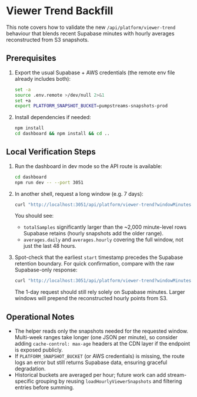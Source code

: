 # Viewer Trend Backfill

This note covers how to validate the new `/api/platform/viewer-trend` behaviour that blends recent Supabase minutes with hourly averages reconstructed from S3 snapshots.

## Prerequisites

1. Export the usual Supabase + AWS credentials (the remote env file already includes both):

   ```bash
   set -a
   source .env.remote >/dev/null 2>&1
   set +a
   export PLATFORM_SNAPSHOT_BUCKET=pumpstreams-snapshots-prod
   ```

2. Install dependencies if needed:

   ```bash
   npm install
   cd dashboard && npm install && cd ..
   ```

## Local Verification Steps

1. Run the dashboard in dev mode so the API route is available:

   ```bash
   cd dashboard
   npm run dev -- --port 3051
   ```

2. In another shell, request a long window (e.g. 7 days):

   ```bash
   curl "http://localhost:3051/api/platform/viewer-trend?windowMinutes=10080" | jq '{start, end, totalSamples, averages: {overall, daily: .averages.daily[-3:], hourly: .averages.hourly[-3:]}}'
   ```

   You should see:

   - `totalSamples` significantly larger than the ~2,000 minute-level rows Supabase retains (hourly snapshots add the older range).
   - `averages.daily` and `averages.hourly` covering the full window, not just the last 48 hours.

3. Spot-check that the earliest `start` timestamp precedes the Supabase retention boundary. For quick confirmation, compare with the raw Supabase-only response:

   ```bash
   curl "http://localhost:3051/api/platform/viewer-trend?windowMinutes=1440" | jq '.start, .end, .totalSamples'
   ```

   The 1-day request should still rely solely on Supabase minutes. Larger windows will prepend the reconstructed hourly points from S3.

## Operational Notes

- The helper reads only the snapshots needed for the requested window. Multi-week ranges take longer (one JSON per minute), so consider adding `cache-control: max-age` headers at the CDN layer if the endpoint is exposed publicly.
- If `PLATFORM_SNAPSHOT_BUCKET` (or AWS credentials) is missing, the route logs an error but still returns Supabase data, ensuring graceful degradation.
- Historical buckets are averaged per hour; future work can add stream-specific grouping by reusing `loadHourlyViewerSnapshots` and filtering entries before summing.
